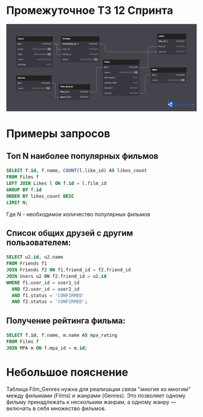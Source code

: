 # Промежуточное ТЗ 12 Спринта
![ERD.png](ERD.png)

# Примеры запросов

## Топ N наиболее популярных фильмов
```sql
SELECT f.id, f.name, COUNT(l.like_id) AS likes_count
FROM Films f
LEFT JOIN Likes l ON f.id = l.film_id
GROUP BY f.id
ORDER BY likes_count DESC
LIMIT N;
```
Где N - необходимое количество популярных фильмов

## Список общих друзей с другим пользователем:
```sql
SELECT u2.id, u2.name
FROM Friends f1
JOIN Friends f2 ON f1.friend_id = f2.friend_id
JOIN Users u2 ON f2.friend_id = u2.id
WHERE f1.user_id = user1_id 
  AND f2.user_id = user2_id
  AND f1.status = 'CONFIRMED'
  AND f2.status = 'CONFIRMED';
```

## Получение рейтинга фильма:
```sql
SELECT f.id, f.name, m.name AS mpa_rating
FROM Films f
JOIN MPA m ON f.mpa_id = m.id;
```

# Небольшое пояснение
Таблица Film_Genres нужна для реализации связи "многие ко многим" между фильмами (Films) и жанрами (Genres). Это позволяет одному фильму принадлежать к нескольким жанрам, а одному жанру — включать в себя множество фильмов.

